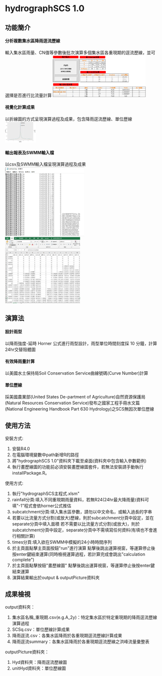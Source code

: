 # hydrographSCS 1.0



## 功能簡介
#### 分析複數集水區降雨逕流歷線
輸入集水區雨量、CN值等參數後批次演算多個集水區各重現期的逕流歷線，並可選擇是否進行比流量計算
<img src="./01UI.png" alt="01UI" style="zoom: 30%;" />

#### 視覺化計算成果

以折線圖的方式呈現演算過程及成果，包含降雨逕流歷線、單位歷線
<img src="./02hyd.png" alt="02hyd" style="zoom:10%;" />

#### 輸出報表及SWMM輸入檔

以csv及SWMM輸入檔呈現演算過程及成果
<img src="./04inSWMM.png" alt="04inSWMM" style="zoom:50%;" />      <img src="./05CSV.png" alt="05CSV" style="zoom:50%;" />

## 演算法

#### 設計雨型

以降雨強度-延時 Horner 公式進行雨型設計，雨型單位時間刻度採 10 分鐘，計算24hr交替阻體圖

#### 有效降雨量計算

以美國水土保持局Soil Conservation Service曲線號碼(Curve Number)計算

#### 單位歷線

採美國農業部(United States De-partment of Agriculture)自然資源保護局(Natural Resources Conservation Service)發布之國家工程手冊水文篇(National Engineering Handbook Part 630 Hydrology)之SCS無因次單位歷線



## 使用方法

安裝方式:

1. 安裝R4.0
2. 在電腦環境變數中path新增R的路徑
3. 將"hydrographSCS 1.0"資料夾下載至桌面(資料夾中包含輸入參數範例)
4. 執行畫歷線圖的功能前必須安裝畫歷線圖套件，若無法安裝請手動執行installPackage.R。

使用方式:

1. 執行"hydrographSCS主程式.xlsm"
2. rainfall分頁:填入不同重現期雨量資料，若無R24(24hr最大降雨量)資料可填"-1"程式會依horner公式推估
3. subcatchment分頁:填入集水區參數，請勿以中文命名，或輸入過長的字串
4. 若要以比流量方式分割(或放大)歷線，則於subcatchment分頁中設定，並在separate分頁中填入面積
    若不需要以比流量方式分割(或放大)，則於subcatchment分頁中設定，separate分頁中不需填寫任何資料(有填也不會進行相關計算)
5. times分頁:填入欲在SWMM中模擬的24小時時間序列
6. 於主頁面點擊主頁面按鈕"run"進行演算
    點擊後跳出運算視窗，等運算停止後按enter鍵結束運算(同時檢視運算過程，若計算完成會跳出"calculation  complete")
7. 於主頁面點擊按鈕"畫歷線圖"
    點擊後跳出運算視窗，等運算停止後按enter鍵結束運算
8. 演算結果輸出於output & outputPicture資料夾

## 成果檢視

output資料夾：

1. 集水區名稱_重現期.csv(e.g.A_2y)：特定集水區於特定重現期的降雨逕流歷線演算過程
2. SCSq.csv：單位歷線計算成果
3. 降雨逕流.csv：各集水區降雨於各重現期逕流歷線計算成果
4. 降雨逕流summary：各集水區降雨於各重現期逕流歷線之洪峰流量彙整表

outputPicture資料夾：

1. Hyd資料夾：降雨逕流歷線圖
2. unitHyd資料夾：單位歷線圖